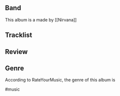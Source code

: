 ## Band
This album is a made by [[Nirvana]] 
## Tracklist

## Review

## Genre
According to RateYourMusic, the genre of this album is 

#music